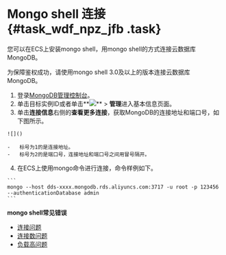 # Mongo shell 连接 {#task_wdf_npz_jfb .task}

您可以在ECS上安装mongo shell，用mongo shell的方式连接云数据库MongoDB。

为保障鉴权成功，请使用mongo shell 3.0及以上的版本连接云数据库MongoDB。

1.   登录[MongoDB管理控制台](https://mongodb.console.aliyun.com/#/mongodb/detail/dds-bp141308a7947204/info)。 
2.  单击目标实例ID或者单击**![](http://static-aliyun-doc.oss-cn-hangzhou.aliyuncs.com/assets/img/6671/153984008613267_zh-CN.png)** \> **管理**进入基本信息页面。 
3.   单击**连接信息**右侧的**查看更多连接**，获取MongoDB的连接地址和端口号，如下图所示。 

    ![]()

    -   标号为1的是连接地址。
    -   标号为2的是端口号，连接地址和端口号之间用冒号隔开。
4.   在ECS上使用mongo命令进行连接，命令样例如下。 

    ```
    mongo --host dds-xxxx.mongodb.rds.aliyuncs.com:3717 -u root -p 123456 --authenticationDatabase admin
    ```


**mongo shell常见错误**

-   [连接问题](https://help.aliyun.com/document_detail/61100.html)
-   [连接数问题](https://help.aliyun.com/document_detail/61114.html)
-   [负载高问题](https://help.aliyun.com/document_detail/61149.html)


